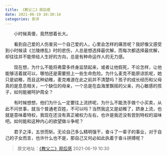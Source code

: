```yaml
---
title: 《教父二》观后感
date: 2021-06-19 10:30:14
categories: 影评
---
```


&emsp;&emsp;小时候真傻，竟然想着长大。

&emsp;&emsp;看到自己爱的人伤害另一个自己爱的人，心里会怎样的痛苦呢？我好像又感受到小时候读《兰陵缭乱》时的悲伤，人总是想选择最优解，而每次都选择最优解，却往往并不能带给人生好的方向，总是有种命运作人的无力感。
<!-- more -->
&emsp;&emsp;现在想，为什么不能将弗雷多终身监禁起来，或者让他假死，不论怎样，让他能够活着就可以，哪怕还是需要担上一些生命危险。为什么麦克不能原谅凯呢，她只是幼稚，而且这种幼稚，麦克难道在此之前并不清楚吗？孩子的成长经历和父母真的是息息相关，一个缺位的母亲，一个总是在血海里飘摇的父亲，内心敏感的孩子，如何能被呵护周全？

&emsp;&emsp;有时候想想，他们为什么一定要往上流挤呢，为什么不能洗手做个小买卖，从此不问世事，就当个普通老百姓，不可以吗？当然我这又是幼稚了，跻身上流，也就是意味着特权，我现在还没有真正被权力左右，也许是我还没有尝到特权的滋味吧。如何能和这种内心的欲望做斗争呢？

&emsp;&emsp;君子之泽，五世而斩。无论自己多么精明强干，奋斗了一辈子的事业，对于自己的子女而言，也许什么也不是，那自己又何必如此执着于奋斗拼搏呢？

> 原文地址：[《教父二》观后感](https://www.bilibili.com/read/cv11780884) 2021-06-19 10:30
